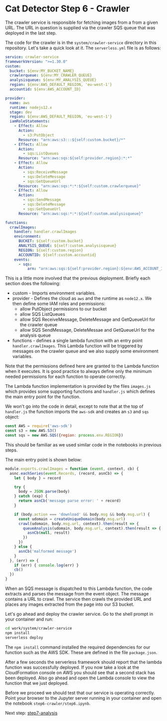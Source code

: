 # Cat Detector Step 6 - Crawler
The crawler service is responsible for fetching images from a from a given URL. The URL in question is supplied via the crawler SQS queue that was deployed in the last step.

The code for the crawler is in the `system/crawler-service` directory in this repository. Let's take a quick look at it. The `serverless.yml` file is as follows:

```yaml
service: crawler-service
frameworkVersion: ">=1.30.0"
custom:
  bucket: ${env:MY_BUCKET_NAME}
  crawlerqueue: ${env:MY_CRAWLER_QUEUE}
  analysisqueue: ${env:MY_ANALYSIS_QUEUE}
  region: ${env:AWS_DEFAULT_REGION, 'eu-west-1'}
  accountid: ${env:AWS_ACCOUNT_ID}

provider:
  name: aws
  runtime: nodejs12.x
  stage: dev
  region: ${env:AWS_DEFAULT_REGION, 'eu-west-1'}
  iamRoleStatements:
    - Effect: Allow
      Action:
        - s3:PutObject
      Resource: "arn:aws:s3:::${self:custom.bucket}/*"
    - Effect: Allow
      Action:
        - sqs:ListQueues
      Resource: "arn:aws:sqs:${self:provider.region}:*:*"
    - Effect: Allow
      Action:
        - sqs:ReceiveMessage
        - sqs:DeleteMessage
        - sqs:GetQueueUrl
      Resource: "arn:aws:sqs:*:*:${self:custom.crawlerqueue}"
    - Effect: Allow
      Action:
        - sqs:SendMessage
        - sqs:DeleteMessage
        - sqs:GetQueueUrl
      Resource: "arn:aws:sqs:*:*:${self:custom.analysisqueue}"

functions:
  crawlImages:
    handler: handler.crawlImages
    environment:
      BUCKET: ${self:custom.bucket}
      ANALYSIS_QUEUE: ${self:custom.analysisqueue}
      REGION: ${self:custom.region}
      ACCOUNTID: ${self:custom.accountid}
    events:
      - sqs:
          arn: "arn:aws:sqs:${self:provider.region}:${env:AWS_ACCOUNT_ID}:${self:custom.crawlerqueue}"
```

This is a little more involved that the previous deployment. Briefly each section does the following:

* custom - Imports environment variables.
* provider - Defines the cloud as `aws` and the runtime as `node12.x`. We then define some IAM roles and permissions:
  * allow PutObject permissions to our bucket
  * allow SQS ListQueues
  * allow SQS ReceiveMessage, DeleteMessage and GetQueueUrl for the crawler queue
  * allow SQS SendMessage, DeleteMessae and GetQueueUrl for the analysis queue
* functions - defines a single lambda function with an entry point `handler.crawlImages`. This Lambda function will be triggered by messages on the crawler queue and we also supply some environment variables.

Note that the permissions defined here are granted to the Lambda function when it executes. It is good practice to always define only the minimum needed permissions for each function to operate correctly.

The Lambda function implementation is provided by the files `images.js` which provides some supporting functions and `handler.js` which defines the main entry point for the function.

We won't go into the code in detail, except to note that at the top of `handler.js` the function imports the `aws-sdk` and creates an `s3` and `sqs` object:

```javascript
const AWS = require('aws-sdk')
const s3 = new AWS.S3()
const sqs = new AWS.SQS({region: process.env.REGION})
```

This should be familiar as we used similar code in the notebooks in previous steps.

The main entry point is shown below:

```javascript
module.exports.crawlImages = function (event, context, cb) {
  asnc.eachSeries(event.Records, (record, asnCb) => {
    let { body } = record

    try {
      body = JSON.parse(body)
    } catch (exp) {
      return asnCb('message parse error: ' + record)
    }

    if (body.action === 'download' && body.msg && body.msg.url) {
      const udomain = createUniqueDomain(body.msg.url)
      crawl(udomain, body.msg.url, context).then(result => {
        queueAnalysis(udomain, body.msg.url, context).then(result => {
          asnCb(null, result)
        })
      })
    } else {
      asnCb('malformed message')
    }
  }, (err) => {
    if (err) { console.log(err) }
    cb()
  })
}
```

When an SQS message is dispatched to this Lambda function, the code extracts and parses the message from the event object. The message contains a URL to crawl. The service then crawls the provided URL and places any images extracted from the page into our S3 bucket.

Let's go ahead and deploy the crawler service. Go to the shell prompt in your container and run:

```sh
cd work/system/crawler-service
npm install
serverless deploy
```

The `npm install` command installed the required dependencies for our function such as the AWS SDK. These are defined in the file `package.json`.

After a few seconds the serverless framework should report that the lambda function was successfully deployed. If you now take a look at the CloudFormation console on AWS you should see that a second stack has been deployed. Also go ahead and open the Lambda console to view the function that we just deployed.

Before we proceed we should test that our service is operating correctly. Point your browser to the Jupyter server running in your container and open the notebook `step6-crawler/step6.ipynb`.

Next step: [step7-analysis](../step7-analysis)

